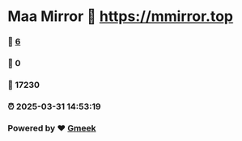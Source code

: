 # Maa Mirror :link: https://mmirror.top 
### :page_facing_up: [6](https://mmirror.top/tag.html) 
### :speech_balloon: 0 
### :hibiscus: 17230 
### :alarm_clock: 2025-03-31 14:53:19 
### Powered by :heart: [Gmeek](https://github.com/Meekdai/Gmeek)
